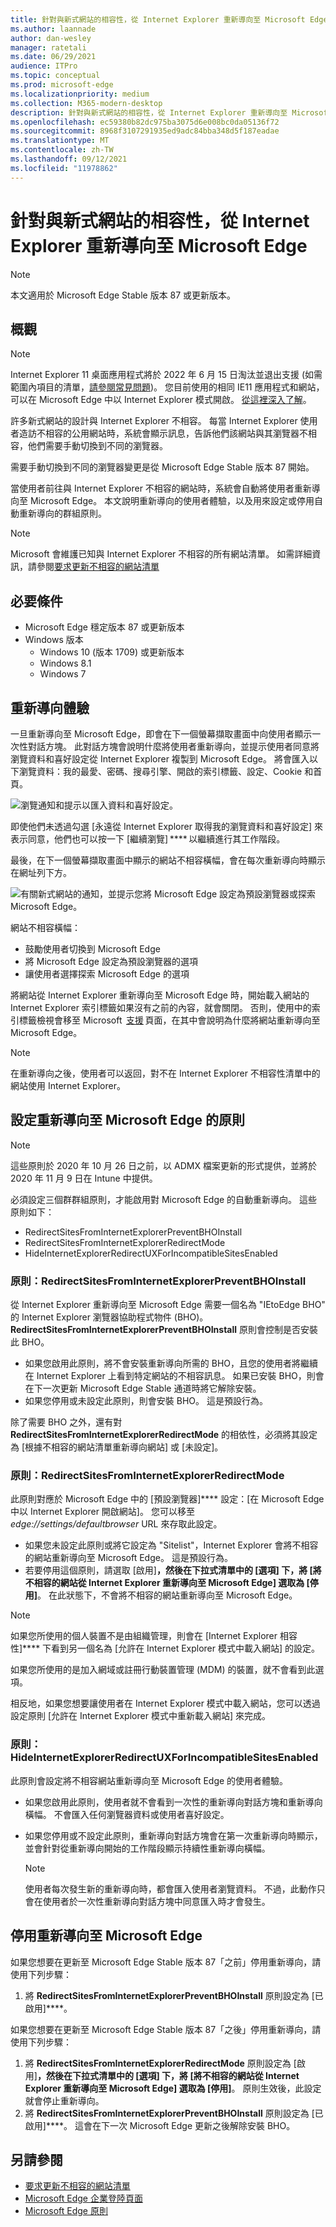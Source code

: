 ```yaml
---
title: 針對與新式網站的相容性，從 Internet Explorer 重新導向至 Microsoft Edge
ms.author: laannade
author: dan-wesley
manager: ratetali
ms.date: 06/29/2021
audience: ITPro
ms.topic: conceptual
ms.prod: microsoft-edge
ms.localizationpriority: medium
ms.collection: M365-modern-desktop
description: 針對與新式網站的相容性，從 Internet Explorer 重新導向至 Microsoft Edge
ms.openlocfilehash: ec59380b82dc975ba3075d6e008bc0da05136f72
ms.sourcegitcommit: 8968f3107291935ed9adc84bba348d5f187eadae
ms.translationtype: MT
ms.contentlocale: zh-TW
ms.lasthandoff: 09/12/2021
ms.locfileid: "11978862"
---
```

# <a name="redirection-from-internet-explorer-to-microsoft-edge-for-compatibility-with-modern-web-sites"></a>針對與新式網站的相容性，從 Internet Explorer 重新導向至 Microsoft Edge

> [!NOTE]
> 本文適用於 Microsoft Edge Stable 版本 87 或更新版本。

## <a name="overview"></a>概觀

>[!Note]
> Internet Explorer 11 桌面應用程式將於 2022 年 6 月 15 日淘汰並退出支援 (如需範圍內項目的清單，[請參閱常見問題](https://techcommunity.microsoft.com/t5/windows-it-pro-blog/internet-explorer-11-desktop-app-retirement-faq/ba-p/2366549))。 您目前使用的相同 IE11 應用程式和網站，可以在 Microsoft Edge 中以 Internet Explorer 模式開啟。 [從這裡深入了解](https://blogs.windows.com/windowsexperience/2021/05/19/the-future-of-internet-explorer-on-windows-10-is-in-microsoft-edge/)。

許多新式網站的設計與 Internet Explorer 不相容。 每當 Internet Explorer 使用者造訪不相容的公用網站時，系統會顯示訊息，告訴他們該網站與其瀏覽器不相容，他們需要手動切換到不同的瀏覽器。

需要手動切換到不同的瀏覽器變更是從 Microsoft Edge Stable 版本 87 開始。

當使用者前往與 Internet Explorer 不相容的網站時，系統會自動將使用者重新導向至 Microsoft Edge。 本文說明重新導向的使用者體驗，以及用來設定或停用自動重新導向的群組原則。

> [!NOTE]
> Microsoft 會維護已知與 Internet Explorer 不相容的所有網站清單。 如需詳細資訊，請參閱[要求更新不相容的網站清單](/microsoft-edge/web-platform/ie-to-microsoft-edge-redirection#request-an-update-to-the-ie-compatibility-list)

## <a name="prerequisites"></a>必要條件
- Microsoft Edge 穩定版本 87 或更新版本
- Windows 版本
    - Windows 10 (版本 1709) 或更新版本
    - Windows 8.1
    - Windows 7



## <a name="redirection-experience"></a>重新導向體驗

一旦重新導向至 Microsoft Edge，即會在下一個螢幕擷取畫面中向使用者顯示一次性對話方塊。 此對話方塊會說明什麼將使用者重新導向，並提示使用者同意將瀏覽資料和喜好設定從 Internet Explorer 複製到 Microsoft Edge。 將會匯入以下瀏覽資料：我的最愛、密碼、搜尋引擎、開啟的索引標籤、設定、Cookie 和首頁。

![瀏覽通知和提示以匯入資料和喜好設定。](media/edge-learnmore-neededge/neededge-dialog1.png)

即使他們未透過勾選 [永遠從 Internet Explorer 取得我的瀏覽資料和喜好設定] 來表示同意，他們也可以按一下 [繼續瀏覽] **** 以繼續進行其工作階段。

最後，在下一個螢幕擷取畫面中顯示的網站不相容橫幅，會在每次重新導向時顯示在網址列下方。

![有關新式網站的通知，並提示您將 Microsoft Edge 設定為預設瀏覽器或探索 Microsoft Edge。](media/edge-learnmore-neededge/neededge-banner.png)

網站不相容橫幅：

- 鼓勵使用者切換到 Microsoft Edge
- 將 Microsoft Edge 設定為預設瀏覽器的選項
- 讓使用者選擇探索 Microsoft Edge 的選項

將網站從 Internet Explorer 重新導向至 Microsoft Edge 時，開始載入網站的 Internet Explorer 索引標籤如果沒有之前的內容，就會關閉。 否則，使用中的索引標籤檢視會移至 Microsoft  [支援](https://support.microsoft.com/office/the-website-you-were-trying-to-reach-doesn-t-work-with-internet-explorer-8f5fc675-cd47-414c-9535-12821ddfc554?ui=en-US&rs=en-US&ad=US) 頁面，在其中會說明為什麼將網站重新導向至 Microsoft Edge。

> [!NOTE]
> 在重新導向之後，使用者可以返回，對不在 Internet Explorer 不相容性清單中的網站使用 Internet Explorer。  

## <a name="policies-to-configure-redirection-to-microsoft-edge"></a>設定重新導向至 Microsoft Edge 的原則

> [!NOTE]
> 這些原則於 2020 年 10 月 26 日之前，以 ADMX 檔案更新的形式提供，並將於 2020 年 11 月 9 日在 Intune 中提供。

必須設定三個群群組原則，才能啟用對 Microsoft Edge 的自動重新導向。 這些原則如下：

- RedirectSitesFromInternetExplorerPreventBHOInstall
- RedirectSitesFromInternetExplorerRedirectMode
- HideInternetExplorerRedirectUXForIncompatibleSitesEnabled

### <a name="policy-redirectsitesfrominternetexplorerpreventbhoinstall"></a>原則：RedirectSitesFromInternetExplorerPreventBHOInstall

從 Internet Explorer 重新導向至 Microsoft Edge 需要一個名為 "IEtoEdge BHO" 的 Internet Explorer 瀏覽器協助程式物件 (BHO)。 **RedirectSitesFromInternetExplorerPreventBHOInstall** 原則會控制是否安裝此 BHO。  

- 如果您啟用此原則，將不會安裝重新導向所需的 BHO，且您的使用者將繼續在 Internet Explorer 上看到特定網站的不相容訊息。 如果已安裝 BHO，則會在下一次更新 Microsoft Edge Stable 通道時將它解除安裝。
- 如果您停用或未設定此原則，則會安裝 BHO。 這是預設行為。

除了需要 BHO 之外，還有對 **RedirectSitesFromInternetExplorerRedirectMode** 的相依性，必須將其設定為 [根據不相容的網站清單重新導向網站] 或 [未設定]。

### <a name="policy-redirectsitesfrominternetexplorerredirectmode"></a>原則：RedirectSitesFromInternetExplorerRedirectMode

 此原則對應於 Microsoft Edge 中的 [預設瀏覽器]**** 設定：[在 Microsoft Edge 中以 Internet Explorer 開啟網站]。 您可以移至 *edge://settings/defaultbrowser* URL 來存取此設定。  

- 如果您未設定此原則或將它設定為 "Sitelist"，Internet Explorer 會將不相容的網站重新導向至 Microsoft Edge。 這是預設行為。
- 若要停用這個原則，請選取 [啟用]****，然後在下拉式清單中的 [選項] 下，將 [將不相容的網站從 Internet Explorer 重新導向至 Microsoft Edge] 選取為 [停用]****。 在此狀態下，不會將不相容的網站重新導向至 Microsoft Edge。

> [!NOTE]
> 如果您所使用的個人裝置不是由組織管理，則會在 [Internet Explorer 相容性]**** 下看到另一個名為 [允許在 Internet Explorer 模式中載入網站] 的設定。
>
>如果您所使用的是加入網域或註冊行動裝置管理 (MDM) 的裝置，就不會看到此選項。
>
> 相反地，如果您想要讓使用者在 Internet Explorer 模式中載入網站，您可以透過設定原則 [允許在 Internet Explorer 模式中重新載入網站][](./microsoft-edge-policies.md#intranetredirectbehavior) 來完成。

### <a name="policy-hideinternetexplorerredirectuxforincompatiblesitesenabled"></a>原則：HideInternetExplorerRedirectUXForIncompatibleSitesEnabled

此原則會設定將不相容網站重新導向至 Microsoft Edge 的使用者體驗。  

- 如果您啟用此原則，使用者就不會看到一次性的重新導向對話方塊和重新導向橫幅。 不會匯入任何瀏覽器資料或使用者喜好設定。
- 如果您停用或不設定此原則，重新導向對話方塊會在第一次重新導向時顯示，並會針對從重新導向開始的工作階段顯示持續性重新導向橫幅。

  > [!NOTE]
  > 使用者每次發生新的重新導向時，都會匯入使用者瀏覽資料。 不過，此動作只會在使用者於一次性重新導向對話方塊中同意匯入時才會發生。

## <a name="disable-redirection-to-microsoft-edge"></a>停用重新導向至 Microsoft Edge

如果您想要在更新至 Microsoft Edge Stable 版本 87「之前」停用重新導向，請使用下列步驟：

1. 將 **RedirectSitesFromInternetExplorerPreventBHOInstall** 原則設定為 [已啟用]****。

如果您想要在更新至 Microsoft Edge Stable 版本 87「之後」停用重新導向，請使用下列步驟：

1. 將 **RedirectSitesFromInternetExplorerRedirectMode** 原則設定為 [啟用]****，然後在下拉式清單中的 [選項] 下，將 [將不相容的網站從 Internet Explorer 重新導向至 Microsoft Edge] 選取為 [停用]****。 原則生效後，此設定就會停止重新導向。
2. 將 **RedirectSitesFromInternetExplorerPreventBHOInstall** 原則設定為 [已啟用]****。 這會在下一次 Microsoft Edge 更新之後解除安裝 BHO。

## <a name="see-also"></a>另請參閱

- [要求更新不相容的網站清單](/microsoft-edge/web-platform/ie-to-microsoft-edge-redirection#request-an-update-to-the-ie-compatibility-list)
- [Microsoft Edge 企業登陸頁面](https://aka.ms/EdgeEnterprise)
- [Microsoft Edge 原則](./microsoft-edge-policies.md)